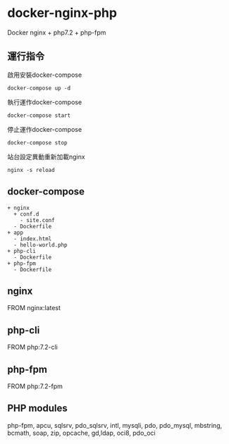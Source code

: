 # docker-nginx-php
Docker nginx + php7.2 + php-fpm 

## 運行指令
啟用安裝docker-compose

```docker-compose up -d```

執行運作docker-compose

```docker-compose start```

停止運作docker-compose

```docker-compose stop```

站台設定異動重新加載nginx

```nginx -s reload```

## docker-compose
```
+ nginx 
  + conf.d 
    - site.conf 
  - Dockerfile 
+ app 
  - index.html 
  - hello-world.php
+ php-cli
  - Dockerfile
+ php-fpm
  - Dockerfile
```
  
## nginx
FROM nginx:latest

## php-cli
FROM php:7.2-cli

## php-fpm
FROM php:7.2-fpm

## PHP modules
php-fpm, apcu, sqlsrv, pdo_sqlsrv, intl, mysqli, pdo, pdo_mysql, mbstring, bcmath, soap, zip, opcache, gd,ldap, oci8, pdo_oci

